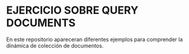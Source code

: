 # EJERCICIO SOBRE QUERY DOCUMENTS

En este repositorio apareceran diferentes ejemplos para comprender la dinámica de colección de documentos.
